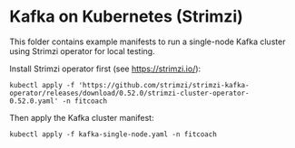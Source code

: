# Kafka on Kubernetes (Strimzi)

This folder contains example manifests to run a single-node Kafka cluster using Strimzi operator for local testing.

Install Strimzi operator first (see https://strimzi.io/):

```pwsh
kubectl apply -f 'https://github.com/strimzi/strimzi-kafka-operator/releases/download/0.52.0/strimzi-cluster-operator-0.52.0.yaml' -n fitcoach
```

Then apply the Kafka cluster manifest:

```pwsh
kubectl apply -f kafka-single-node.yaml -n fitcoach
```
